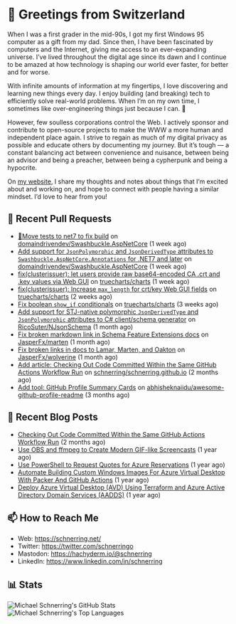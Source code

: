 # 👋 Greetings from Switzerland

When I was a first grader in the mid-90s, I got my first Windows 95 computer as a gift from my dad. Since then, I have been fascinated by computers and the Internet, giving me access to an ever-expanding universe. I’ve lived throughout the digital age since its dawn and I continue to be amazed at how technology is shaping our world ever faster, for better and for worse.

With infinite amounts of information at my fingertips, I love discovering and learning new things every day. I enjoy building (and breaking) tech to efficiently solve real-world problems. When I’m on my own time, I sometimes like over-engineering things just because I can. 🚀

However, few soulless corporations control the Web. I actively sponsor and contribute to open-source projects to make the WWW a more human and independent place again. I strive to regain as much of my digital privacy as possible and educate others by documenting my journey. But it’s tough — a constant balancing act between convenience and nuisance, between being an advisor and being a preacher, between being a cypherpunk and being a hypocrite.

On [my website](https://schnerring.net), I share my thoughts and notes about things that I’m excited about and working on, and hope to connect with people having a similar mindset. I’d love to hear from you!

## 🔨 Recent Pull Requests


- [💚Move tests to net7 to fix build](https://github.com/domaindrivendev/Swashbuckle.AspNetCore/pull/2672) on [domaindrivendev/Swashbuckle.AspNetCore](https://github.com/domaindrivendev/Swashbuckle.AspNetCore) (1 week ago)
- [Add support for `JsonPolymorphic` and `JsonDerivedType` attributes to `Swashbuckle.AspNetCore.Annotations` for .NET7 and later](https://github.com/domaindrivendev/Swashbuckle.AspNetCore/pull/2671) on [domaindrivendev/Swashbuckle.AspNetCore](https://github.com/domaindrivendev/Swashbuckle.AspNetCore) (1 week ago)
- [fix(clusterissuer): let users provide raw base64-encoded CA .crt and .key values via Web GUI](https://github.com/truecharts/charts/pull/9594) on [truecharts/charts](https://github.com/truecharts/charts) (1 week ago)
- [fix(clusterissuer): Increase `max_length` for crt/key Web GUI fields](https://github.com/truecharts/charts/pull/9447) on [truecharts/charts](https://github.com/truecharts/charts) (2 weeks ago)
- [Fix boolean `show_if` conditionals](https://github.com/truecharts/charts/pull/9218) on [truecharts/charts](https://github.com/truecharts/charts) (3 weeks ago)
- [Add support for STJ-native polymorphic `JsonDerivedType` and `JsonPolymorphic` attributes to C# client/schema generator](https://github.com/RicoSuter/NJsonSchema/pull/1595) on [RicoSuter/NJsonSchema](https://github.com/RicoSuter/NJsonSchema) (1 month ago)
- [Fix broken markdown link in Schema Feature Extensions docs](https://github.com/JasperFx/marten/pull/2584) on [JasperFx/marten](https://github.com/JasperFx/marten) (1 month ago)
- [Fix broken links in docs to Lamar, Marten, and Oakton](https://github.com/JasperFx/wolverine/pull/355) on [JasperFx/wolverine](https://github.com/JasperFx/wolverine) (1 month ago)
- [Add article: Checking Out Code Committed Within the Same GitHub Actions Workflow Run](https://github.com/schnerring/schnerring.github.io/pull/33) on [schnerring/schnerring.github.io](https://github.com/schnerring/schnerring.github.io) (2 months ago)
- [Add tool: GitHub Profile Summary Cards](https://github.com/abhisheknaiidu/awesome-github-profile-readme/pull/1012) on [abhisheknaiidu/awesome-github-profile-readme](https://github.com/abhisheknaiidu/awesome-github-profile-readme) (3 months ago)

## 📝 Recent Blog Posts


- [Checking Out Code Committed Within the Same GitHub Actions Workflow Run](https://schnerring.net/blog/checking-out-code-committed-within-the-same-github-actions-workflow-run/) (2 months ago)
- [Use OBS and ffmpeg to Create Modern GIF-like Screencasts](https://schnerring.net/blog/use-obs-and-ffmpeg-to-create-gif-like-screencasts/) (1 year ago)
- [Use PowerShell to Request Quotes for Azure Reservations](https://schnerring.net/blog/use-powershell-to-request-quotes-for-azure-reservations/) (1 year ago)
- [Automate Building Custom Windows Images For Azure Virtual Desktop With Packer And GitHub Actions](https://schnerring.net/blog/automate-building-custom-windows-images-for-azure-virtual-desktop-with-packer-and-github-actions/) (1 year ago)
- [Deploy Azure Virtual Desktop (AVD) Using Terraform and Azure Active Directory Domain Services (AADDS)](https://schnerring.net/blog/deploy-azure-virtual-desktop-avd-using-terraform-and-azure-active-directory-domain-services-aadds/) (1 year ago)

## 📫 How to Reach Me

- Web: <https://schnerring.net/>
- Twitter: <https://twitter.com/schnerringo>
- Mastodon: <https://hachyderm.io/@schnerring>
- LinkedIn: <https://www.linkedin.com/in/schnerring>

## 📊 Stats

![Michael Schnerring's GitHub Stats](https://github-readme-stats.vercel.app/api?username=schnerring&theme=transparent) ![Michael Schnerring's Top Languages](https://github-readme-stats.vercel.app/api/top-langs/?username=schnerring&layout=compact&theme=transparent)